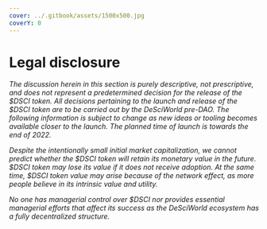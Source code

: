 ```yaml
---
cover: ../.gitbook/assets/1500x500.jpg
coverY: 0
---
```


# Legal disclosure

_The discussion herein in this section is purely descriptive, not prescriptive, and does not represent a predetermined decision for the release of the $DSCI token. All decisions pertaining to the launch and release of the $DSCI token are to be carried out by the DeSciWorld pre-DAO. The following information is subject to change as new ideas or tooling becomes available closer to the launch. The planned time of launch is towards the end of 2022._

_Despite the intentionally small initial market capitalization, we cannot predict whether the $DSCI token will retain its monetary value in the future. $DSCI token may lose its value if it does not receive adoption. At the same time, $DSCI token value may arise because of the network effect, as more people believe in its intrinsic value and utility._

_No one has managerial control over $DSCI nor provides essential managerial efforts that affect its success as the DeSciWorld ecosystem has a fully decentralized structure._
